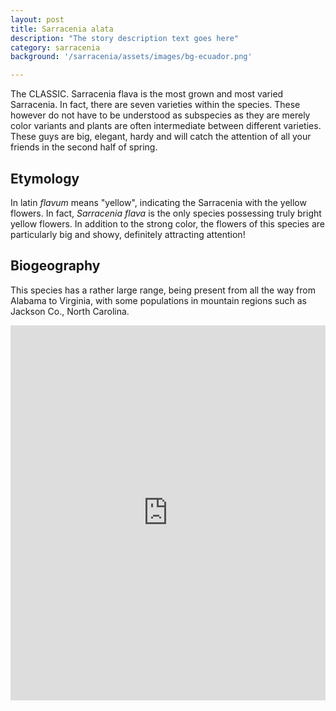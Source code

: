 ```yaml
---
layout: post
title: Sarracenia alata
description: "The story description text goes here"
category: sarracenia
background: '/sarracenia/assets/images/bg-ecuador.png'

---
```


The CLASSIC. Sarracenia flava is the most grown and most varied Sarracenia. In fact, there are seven varieties within the species. These however do not have to be understood as subspecies as they are merely color variants and plants are often intermediate between different varieties. These guys are big, elegant, hardy and will catch the attention of all your friends in the second half of spring.

## Etymology
In latin *flavum* means "yellow", indicating the Sarracenia with the yellow flowers. In fact, *Sarracenia flava* is the only species possessing truly bright yellow flowers. In addition to the strong color, the flowers of this species are particularly big and showy, definitely attracting attention!


## Biogeography
This species has a rather large range, being present from all the way from Alabama to Virginia, with some populations in mountain regions such as Jackson Co., North Carolina.

<iframe src="https://marco-barandun.github.io/cp-resource/expeditions/assets/maps/Sarracenia_flava.html" height="600px" width="100%" style="border:none;"></iframe>

